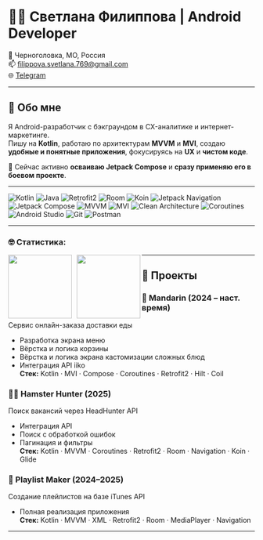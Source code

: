 # 👩‍💻 Светлана Филиппова | Android Developer

📍 Черноголовка, МО, Россия  
📫 [filippova.svetlana.769@gmail.com](mailto:filippova.svetlana.769@gmail.com)  
🌐 [Telegram](https://t.me/SvitlanaFilippova)  

---

## 🚀 Обо мне

Я Android-разработчик с бэкграундом в CX-аналитике и интернет-маркетинге.  
Пишу на **Kotlin**, работаю по архитектурам **MVVM** и **MVI**, создаю **удобные и понятные приложения**, фокусируясь на **UX** и **чистом коде**.

🎯 Сейчас активно **осваиваю Jetpack Compose** и **сразу применяю его в боевом проекте**.

---

![Kotlin](https://img.shields.io/badge/Kotlin-%237F52FF?style=for-the-badge&logo=kotlin&logoColor=white)
![Java](https://img.shields.io/badge/Java-%23ED8B00?style=for-the-badge&logo=openjdk&logoColor=white)
![Retrofit2](https://img.shields.io/badge/Retrofit2-%23430098?style=for-the-badge&logo=retrofit&logoColor=white)
![Room](https://img.shields.io/badge/Room-%230175C2?style=for-the-badge&logo=android-room&logoColor=white)
![Koin](https://img.shields.io/badge/Koin-%23FF6D00?style=for-the-badge)
![Jetpack Navigation](https://img.shields.io/badge/Jetpack_Navigation-%230175C2?style=for-the-badge&logo=android&logoColor=white)
![Jetpack Compose](https://img.shields.io/badge/Jetpack_Compose-%230175C2?style=for-the-badge&logo=android&logoColor=white)
![MVVM](https://img.shields.io/badge/MVVM-%239B59B6?style=for-the-badge)
![MVI](https://img.shields.io/badge/MVI-%234A148C?style=for-the-badge)
![Clean Architecture](https://img.shields.io/badge/Clean_Architecture-%2300C853?style=for-the-badge)
![Coroutines](https://img.shields.io/badge/Coroutines-%237F52FF?style=for-the-badge&logo=kotlin&logoColor=white)
![Android Studio](https://img.shields.io/badge/Android_Studio-%233DDC84?style=for-the-badge&logo=android-studio&logoColor=white)
![Git](https://img.shields.io/badge/Git-%23F05032?style=for-the-badge&logo=git&logoColor=white)
![Postman](https://img.shields.io/badge/Postman-%23FF6C37?style=for-the-badge&logo=postman&logoColor=white)


---
### &#129299; Статистика:

<!-- [![Codewarrior Profile Badges](https://www.codewars.com/users/timuritodev/badges/large)](https://www.codewars.com/users/timuritodev) -->
<div>
<a href="https://github-readme-stats.vercel.app/api?username=timuritodev&hide=contribs&show_icons=true">
  <img  align="left" height="130" style="margin-right: 10px" src="https://github-readme-stats.vercel.app/api?username=timuritodev&hide=contribs&show_icons=true" />
</a>
<a href="https://github-readme-stats.vercel.app/api/top-langs/?username=timuritodev&layout=compact">
  <img align="left" height="130" src="https://github-readme-stats.vercel.app/api/top-langs/?username=timuritodev&layout=compact" />
</a>
</div>

---

## 💼 Проекты

### 🍊 Mandarin (2024 – наст. время)
Сервис онлайн-заказа доставки еды  
- Разработка экрана меню  
- Вёрстка и логика корзины
- Вёрстка и логика экрана кастомизации сложных блюд 
- Интеграция API iiko  
**Стек:** Kotlin · MVI · Compose · Coroutines · Retrofit2 · Hilt · Coil

### 👩‍💼 Hamster Hunter (2025)
Поиск вакансий через HeadHunter API  
- Интеграция API  
- Поиск с обработкой ошибок  
- Пагинация и фильтры  
**Стек:** Kotlin · MVVM · Coroutines · Retrofit2 · Room · Navigation · Koin · Glide

### 🎵 Playlist Maker (2024–2025)
Создание плейлистов на базе iTunes API  
- Полная реализация приложения  
**Стек:** Kotlin · MVVM · XML · Retrofit2 · Room · MediaPlayer · Navigation

---
